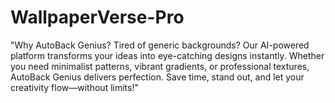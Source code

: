 # WallpaperVerse-Pro
"Why AutoBack Genius? Tired of generic backgrounds? Our AI-powered platform transforms your ideas into eye-catching designs instantly. Whether you need minimalist patterns, vibrant gradients, or professional textures, AutoBack Genius delivers perfection. Save time, stand out, and let your creativity flow—without limits!"
